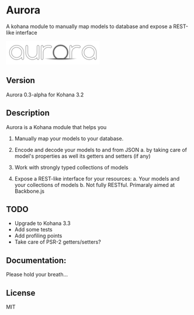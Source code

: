 Aurora
======

A kohana module to manually map models to database and expose a REST-like interface

![Aurora](aurora.png?raw=true)

Version
--------
Aurora 0.3-alpha for Kohana 3.2


Description
------------
Aurora is a Kohana module that helps you

1.  Manually map your models to your database.

2.  Encode and decode your models to and from JSON
    a.  by taking care of model's properties as well its getters and setters (if any)

3.  Work with strongly typed collections of models

4.  Expose a REST-like interface for your resources:
    a.  Your models and your collections of models
    b.  Not fully RESTful. Primaraly aimed at Backbone.js

TODO
-----
  - Upgrade to Kohana 3.3
  - Add some tests
  - Add profiling points
  - Take care of PSR-2 getters/setters?

Documentation:
---------------
Please hold your breath...


License
--------
MIT
